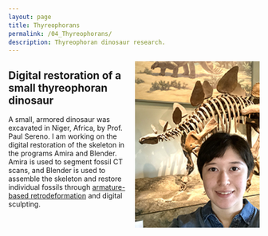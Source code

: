 ```yaml
---
layout: page
title: Thyreophorans
permalink: /04_Thyreophorans/
description: Thyreophoran dinosaur research.
---
```


<img align=right src="/assets/StegosaurSelfie.png" alt="Me and Stegosaurus" width=250px>

## Digital restoration of a small thyreophoran dinosaur

A small, armored dinosaur was excavated in Niger, Africa, by Prof. Paul Sereno. I am working on the digital restoration of the skeleton in the programs Amira and Blender. Amira is used to segment fossil CT scans, and Blender is used to assemble the skeleton and restore individual fossils through [armature-based retrodeformation](https://doi.org/10.3389/feart.2022.833379) and digital sculpting.
